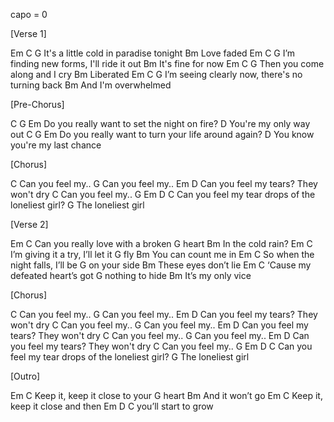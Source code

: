 capo = 0

[Verse 1]

Em                 C            G
It's a little cold in paradise tonight
Bm
Love faded
Em                  C                  G
I’m finding new forms, I'll ride it out
Bm
It's fine for now
Em                  C         G
Then you come along and I cry
Bm
Liberated
Em                    C                     G
I’m seeing clearly now, there's no turning back
Bm
And I'm overwhelmed


[Pre-Chorus]

C                 G                     Em
Do you really want to set the night on fire?
D
You're my only way out
C                   G                 Em
Do you really want to turn your life around again?
D
You know you're my last chance


[Chorus]

C
Can you feel my..
G
Can you feel my..
Em              D
Can you feel my tears? They won't dry
C
Can you feel my..
G               Em         D      C
Can you feel my tear drops of the loneliest girl?
G
The loneliest girl


[Verse 2]

Em             C
Can you really love with a broken
G
heart
Bm
In the cold rain?
Em              C
I’m giving it a try, I’ll let it
G
fly
Bm
You can count me in
Em                C
So when the night falls, I’ll be
G
on your side
Bm
These eyes don’t lie
Em                 C
‘Cause my defeated heart’s got
G
nothing to hide
Bm
It’s my only vice


[Chorus]

C
Can you feel my..
G
Can you feel my..
Em              D
Can you feel my tears? They won't dry
C
Can you feel my..
G
Can you feel my..
Em              D
Can you feel my tears? They won't dry
C
Can you feel my..
G
Can you feel my..
Em              D
Can you feel my tears? They won't dry
C
Can you feel my..
G               Em         D      C
Can you feel my tear drops of the loneliest girl?
G
The loneliest girl


[Outro]

Em               C
Keep it, keep it close to your
G
heart
Bm
And it won’t go
Em               C
Keep it, keep it close and then
Em    D   C
you’ll start to grow
